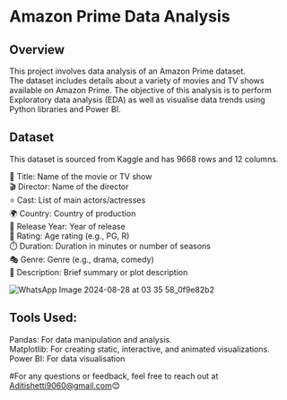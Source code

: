 # **Amazon Prime Data Analysis**

## **Overview**   
This project involves data analysis of an Amazon Prime dataset.   
The dataset includes details about a variety of movies and TV shows available on Amazon Prime. The objective of this analysis is to perform Exploratory data analysis
(EDA) as well as visualise data trends using Python libraries and Power BI.

## **Dataset**   
This dataset is sourced from Kaggle and has 9668 rows and 12 columns.  

🎥 Title: Name of the movie or TV show  
🎬 Director: Name of the director  
⭐ Cast: List of main actors/actresses  
🌍 Country: Country of production  
📅 Release Year: Year of release  
🔞 Rating: Age rating (e.g., PG, R)  
⏱️ Duration: Duration in minutes or number of seasons  
🎭 Genre: Genre (e.g., drama, comedy)  
📝 Description: Brief summary or plot description   

![WhatsApp Image 2024-08-28 at 03 35 58_0f9e82b2](https://github.com/user-attachments/assets/538594dc-e1b5-43b1-80f2-44de3d87f961)


## **Tools Used**:  
Pandas: For data manipulation and analysis.  
Matplotlib: For creating static, interactive, and animated visualizations.  
Power BI: For data visualisation

#For any questions or feedback, feel free to reach out at Aditishetti9060@gmail.com😊  
